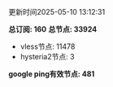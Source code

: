 更新时间2025-05-10 13:12:31

**总订阅: 160**
**总节点: 33924**
- vless节点: 11478
- hysteria2节点: 3

**google ping有效节点: 481**
